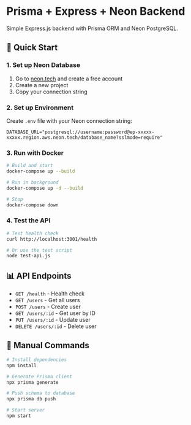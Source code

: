 # Prisma + Express + Neon Backend

Simple Express.js backend with Prisma ORM and Neon PostgreSQL.

## 🚀 Quick Start

### 1. Set up Neon Database
1. Go to [neon.tech](https://neon.tech) and create a free account
2. Create a new project
3. Copy your connection string

### 2. Set up Environment
Create `.env` file with your Neon connection string:
```
DATABASE_URL="postgresql://username:password@ep-xxxxx-xxxxx.region.aws.neon.tech/database_name?sslmode=require"
```

### 3. Run with Docker
```bash
# Build and start
docker-compose up --build

# Run in background
docker-compose up -d --build

# Stop
docker-compose down
```

### 4. Test the API
```bash
# Test health check
curl http://localhost:3001/health

# Or use the test script
node test-api.js
```

## 📊 API Endpoints
- `GET /health` - Health check
- `GET /users` - Get all users
- `POST /users` - Create user
- `GET /users/:id` - Get user by ID
- `PUT /users/:id` - Update user
- `DELETE /users/:id` - Delete user

## 🔧 Manual Commands
```bash
# Install dependencies
npm install

# Generate Prisma client
npx prisma generate

# Push schema to database
npx prisma db push

# Start server
npm start
```
